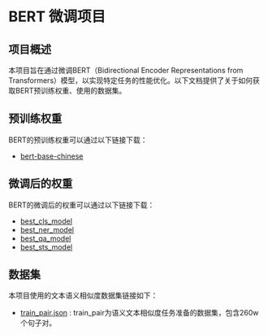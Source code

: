 # BERT 微调项目
## 项目概述
本项目旨在通过微调BERT（Bidirectional Encoder Representations from Transformers）模型，以实现特定任务的性能优化。以下文档提供了关于如何获取BERT预训练权重、使用的数据集。
## 预训练权重
BERT的预训练权重可以通过以下链接下载：
- [bert-base-chinese](https://hf-mirror.com/google-bert/bert-base-chinese)
## 微调后的权重
BERT的微调后的权重可以通过以下链接下载：
- [best_cls_model](https://pan.baidu.com/s/1TbDFdBPcB9i4kPewUGDfng?pwd=hjf1)
- [best_ner_model](https://pan.baidu.com/s/1v-tn4h-OBHwM13ka0iVGvg?pwd=d5yc)
- [best_qa_model](https://pan.baidu.com/s/1fQ-XwkW57HX150jO5Qv6JQ?pwd=ci7r)
- [best_sts_model](https://pan.baidu.com/s/16S3fnzIc1YXqTca3gPF-xw?pwd=ms8s)
## 数据集
本项目使用的文本语义相似度数据集链接如下：
- [train_pair.json](https://pan.baidu.com/s/1_CTOH6O_UwRcRlFdkB9vFg?pwd=n25r) : train_pair为语义文本相似度任务准备的数据集，包含260w个句子对。
